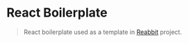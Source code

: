 # React Boilerplate

> React boilerplate used as a template in [Reabbit](https://github.com/helderburato/reabbit) project.
